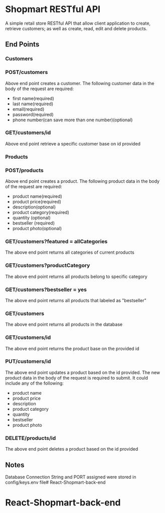 # Shopmart RESTful API
A simple retail store RESTful API that allow client application to create, retrieve customers; as well as create, read, edit and delete products.

## End Points

### Customers
### POST/customers
Above end point creates a customer. The following customer data in the body of the request are required:
- first name(required)
- last name(required)
- email(required)
- password(required)
- phone number(can save more than one number)(optional)

### GET/customers/id
Above end point retrieve a specific customer base on id provided

### Products
### POST/products
Above end point creates a product. The following product data in the body of the request are required:
- product name(required)
- product price(required)
- description(optional)
- product category(required)
- quantity (optional)
- bestseller (required)
- product photo(optional)

### GET/customers?featured = allCategories
The above end point returns all categories of current products

### GET/customers?productCategory
The above end point returns all products belong to specific category

### GET/customers?bestseller = yes
The above end point returns all products that labeled as "bestseller"

### GET/customers
The above end point returns all products in the database

### GET/customers/id
The above end point returns the product base on the provided id

### PUT/customers/id
The above end point updates a product based on the id provided. The new product data in the body of the request is required to submit. It could include any of the following:
- product name
- product price
- description
- product category
- quantity
- bestseller
- product photo

### DELETE/products/id
The above end point deletes a product based on the id provided


## Notes
Database Connection String and PORT assigned were stored in config/keys.env file# React-Shopmart-back-end
# React-Shopmart-back-end

